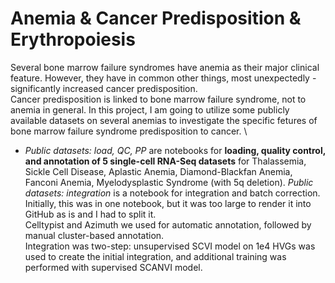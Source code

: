 # Anemia & Cancer Predisposition & Erythropoiesis

Several bone marrow failure syndromes have anemia as their major clinical feature. However, they have in common other things, most unexpectedly - significantly increased cancer predisposition. \
Cancer predisposition is linked to bone marrow failure syndrome, not to anemia in general. In this project, I am going to utilize some publicly available datasets on several anemias to investigate the specific fetures of bone marrow failure syndrome predisposition to cancer. \

* *Public datasets: load, QC, PP* are notebooks for **loading, quality control, and annotation of 5 single-cell RNA-Seq datasets** for Thalassemia, Sickle Cell Disease, Aplastic Anemia, Diamond-Blackfan Anemia, Fanconi Anemia, Myelodysplastic Syndrome (with 5q deletion). *Public datasets: integration* is a notebook for integration and batch correction. \
Initially, this was in one notebook, but it was too large to render it into GitHub as is and I had to split it. \
Celltypist and Azimuth we used for automatic annotation, followed by manual cluster-based annotation. \
Integration was two-step: unsupervised SCVI model on 1e4 HVGs was used to create the initial integration, and additional training was performed with supervised SCANVI model.
